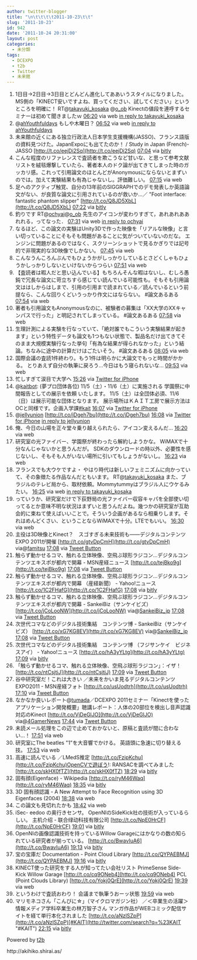 ```yaml
---
author: twitter-blogger
title: "\n\t\t\t\t2011-10-23\t\t"
slug: '2011-10-23'
id: 942
date: '2011-10-24 20:31:00'
layout: post
categories:
  - 未分類
tags:
  - DCEXPO
  - t2b
  - Twitter
  - 未来館
---
```


<div xmlns:georss="http://www.georss.org/georss">

1.  <span><span>1日目→2日目→3日目とどんどん進化してああいうスタイルになりました。 MS側の「KINECT安いですよね、買ってください、試してください」というところを明確に！ RT@[takayuki_kosaka](http://twitter.com/takayuki_kosaka "takayuki_kosaka") @[o_ob](http://twitter.com/o_ob "o_ob") Kinectの値段を連呼するセミナーは初めて聞きましたｗ</span> <span>[<span>06:20</span>](http://twitter.com/o_ob/status/128158813432987649) <span>via web</span> [in reply to takayuki_kosaka](http://twitter.com/takayuki_kosaka/status/128157678496260096)</span></span>
2.  <span><span>@[ahYouthfuldays](http://twitter.com/ahYouthfuldays "ahYouthfuldays") もしや木曜日？</span> <span>[<span>06:52</span>](http://twitter.com/o_ob/status/128166897966522368) <span>via web</span> [in reply to ahYouthfuldays](http://twitter.com/ahYouthfuldays/status/128152240233005056)</span></span>
3.  <span><span>未来館の近くにある独立行政法人日本学生支援機構(JASSO)、フランス語版の資料見つけた。JapanExpoにも出てたのか！ / Study in Japan (French)-JASSO [http://t.co/eejDi2Sq](http://t.co/eejDi2Sq)</span> <span>[<span>07:04</span>](http://twitter.com/o_ob/status/128169938409103361) <span>via [bitly](http://bit.ly)</span></span></span>
4.  <span><span>こんな程度のリファレンスで査読者を欺こうなど甘いな、と思って参考文献リストを絨毯爆撃していたら、著者本人のドク論が出てきてしまった時のガッカリ感。これって引用論文のほとんどがAnonymousにならないとまずいのでは。加えて実験結果も有為じゃないし。評価難しい。</span> <span>[<span>07:15</span>](http://twitter.com/o_ob/status/128172808768466944) <span>via web</span></span></span>
5.  <span><span>足へのアクティブ触覚、自分の13年前のSIGGRAPHでのデモ発表しか英語論文がない、が良質な論文に引用されているのが救いか…／ "Foot interface: fantastic phantom slipper" [http://t.co/Q8JD5XbL](http://t.co/Q8JD5XbL)</span> <span>[<span>07:22</span>](http://twitter.com/o_ob/status/128174398753603584) <span>via [bitly](http://bit.ly)</span></span></span>
6.  <span><span>釣りです RT@[ochyai](http://twitter.com/ochyai "ochyai")@[o_ob](http://twitter.com/o_ob "o_ob") 先生のアイコンが変わりすぎて，あれあれああれれる，ってなった．</span> <span>[<span>07:31</span>](http://twitter.com/o_ob/status/128176744707538944) <span>via web</span> [in reply to ochyai](http://twitter.com/ochyai/status/128174985528348672)</span></span>
7.  <span><span>なるほど、この論文の実験はUnity3Dで作った映像を「リアルな映像」と言い切っていることにそもそも問題があることに気がついていないのだな。 エンジンに問題があるのではなく、スクリーンショットで見るかぎりでは記号的で非現実的な3D映像でしかない。</span> <span>[<span>07:45</span>](http://twitter.com/o_ob/status/128180357043458048) <span>via web</span></span></span>
8.  <span><span>こんなうんころんぶんでもひょうかがしっかりしているとさどくしゃもひょうかしっかりしないといけないからつらい</span> <span>[<span>07:51</span>](http://twitter.com/o_ob/status/128181768967819264) <span>via web</span></span></span>
9.  <span><span>【査読者は暇人だと思い込んでいる】もちろんそんな暇はないし、むしろ愚鈍で冗長な論文に苛立ちすら感じてい読んでいる可能性も。そもそも引用論文ははしからはしまで、引用の引用まで読まれている／読んでいるという前提なら、こんな回りくどいうっかり作文にはならない。 #論文あるある</span> <span>[<span>07:54</span>](http://twitter.com/o_ob/status/128182646802087936) <span>via web</span></span></span>
10.  <span><span>著者も引用論文もAnonymousなのに、被験者の募集は「XX大学のXXキャンパスで行った」と明記されてしまっている。 #論文あるある</span> <span>[<span>07:58</span>](http://twitter.com/o_ob/status/128183556123013120) <span>via web</span></span></span>
11.  <span><span>生理計測による実験を行なっていて、「絶対誰でもこういう実験結果が起きます」という特性データも論文も1つもない状態で、製品名だけ出てきてそのまま大規模実験行なった挙句「有為な結果が得られなかった」という結論。ちなみに途中の計算だけはごたいそう。 #論文あるある</span> <span>[<span>08:05</span>](http://twitter.com/o_ob/status/128185297434456064) <span>via web</span></span></span>
12.  <span><span>国際会議の査読1件終わり。もう1件は明らかに大論文でもっと時間がかかる。 とりあえず自分の執筆に戻ろう…今日はもう寝られないな…</span> <span>[<span>09:53</span>](http://twitter.com/o_ob/status/128212462540554240) <span>via web</span></span></span>
13.  <span><span>忙しすぎて涙目で大学へ</span> <span>[<span>15:26</span>](http://twitter.com/o_ob/status/128296305557643264) <span>via [Twitter for iPhone](http://twitter.com/#!/download/iphone)</span></span></span>
14.  <span><span>@[kaitbot](http://twitter.com/kaitbot "kaitbot"): (夢プロ団体各位) 11/5（土）・11/6（土）に実施される 学園祭に中間報告としての展示を依頼 いたします。 11/5（土）は全団体必須、11/6（日）は展示可能な団体となります。 展示場所はＫＡＩＴ工房で展示方法はOCと同様です。企画入学課[#kait](http://twitter.com/search?q=%23kait "#kait")</span> <span>[<span>16:07</span>](http://twitter.com/o_ob/status/128306623063142400) <span>via [Twitter for iPhone](http://twitter.com/#!/download/iphone)</span></span></span>
15.  <span><span>@[jellyunion](http://twitter.com/jellyunion "jellyunion") [http://t.co/jDgeh7bu](http://t.co/jDgeh7bu)</span> <span>[<span>16:08</span>](http://twitter.com/o_ob/status/128306769092034560) <span>via [Twitter for iPhone](http://twitter.com/#!/download/iphone)</span> [in reply to jellyunion](http://twitter.com/jellyunion/status/128306236272820224)</span></span>
16.  <span><span>俺、今日の山場を正々堂々乗り越えられたら、アイコン変えるんだ…</span> <span>[<span>16:20</span>](http://twitter.com/o_ob/status/128309929915318272) <span>via web</span></span></span>
17.  <span><span>研究室の光ファイバー、学園祭が終わったら解約しようかな。 WiMAXで十分なんじゃないかと思うんだが。 SDKのダウンロードの時以外、必要性を感じないし、そもそも人がいない場所に引いてもしょうがないし。</span> <span>[<span>16:23</span>](http://twitter.com/o_ob/status/128310661368381440) <span>via web</span></span></span>
18.  <span><span>フランスでも大ウケですよ・ やはり時代は新しいフェミニズムに向かっていて、その象徴たる作品なんだともいます。 RT@[takayuki_kosaka](http://twitter.com/takayuki_kosaka "takayuki_kosaka") また、ブラジルのテレビ局から、取材依頼。Mommytummyはブラジル人にウケるみたい。</span> <span>[<span>16:25</span>](http://twitter.com/o_ob/status/128311198126051328) <span>via web</span> [in reply to takayuki_kosaka](http://twitter.com/takayuki_kosaka/status/128308599918309376)</span></span>
19.  <span><span>っていうか、研究室だけで下荻野局の光ファイバー収容キャパを全部使い切ってるとか意味不明な状況はまずいと思うんだよね。幾つかの研究室が互助会的に束ねて使えばいいことで。そういう企画があるなら相乗りします。それはめんどくさい、ということならWiMAXで十分。LTEでもいい。</span> <span>[<span>16:30</span>](http://twitter.com/o_ob/status/128312433583456258) <span>via web</span></span></span>
20.  <span><span>主役は3D映像とKinect？　スゴすぎる未来技術も――デジタルコンテンツ EXPO 2011が開催 [http://t.co/gtvDpCmH](http://t.co/gtvDpCmH) via@[famitsu](http://twitter.com/famitsu "famitsu")</span> <span>[<span>17:08</span>](http://twitter.com/o_ob/status/128321847451324416) <span>via [Tweet Button](http://twitter.com/tweetbutton)</span></span></span>
21.  <span><span>触らず動かせるコマ、触れる立体映像、空飛ぶ球形ラジコン…デジタルコンテンツエキスポが都内で開幕 - MSN産経ニュース [http://t.co/tejBko9g](http://t.co/tejBko9g)</span> <span>[<span>17:08</span>](http://twitter.com/o_ob/status/128321874655588352) <span>via [Tweet Button](http://twitter.com/tweetbutton)</span></span></span>
22.  <span><span>触らず動かせるコマ、触れる立体映像、空飛ぶ球形ラジコン…デジタルコンテンツエキスポが都内で開幕 （産経新聞） - Yahoo!ニュース [http://t.co/1C2FHafG](http://t.co/1C2FHafG)</span> <span>[<span>17:08</span>](http://twitter.com/o_ob/status/128321956922662912) <span>via [bitly](http://bit.ly)</span></span></span>
23.  <span><span>触らず動かせるコマ、触れる立体映像、空飛ぶ球形ラジコン…デジタルコンテンツエキスポが都内で開幕 - SankeiBiz（サンケイビズ） [http://t.co/jCoLooNW](http://t.co/jCoLooNW) via@[SankeiBiz_jp](http://twitter.com/SankeiBiz_jp "SankeiBiz_jp")</span> <span>[<span>17:08</span>](http://twitter.com/o_ob/status/128321996705636352) <span>via [Tweet Button](http://twitter.com/tweetbutton)</span></span></span>
24.  <span><span>次世代コマなどのデジタル技術集結　コンテンツ博 - SankeiBiz（サンケイビズ） [http://t.co/xG7KG8EV](http://t.co/xG7KG8EV) via@[SankeiBiz_jp](http://twitter.com/SankeiBiz_jp "SankeiBiz_jp")</span> <span>[<span>17:08</span>](http://twitter.com/o_ob/status/128322020277633024) <span>via [Tweet Button](http://twitter.com/tweetbutton)</span></span></span>
25.  <span><span>次世代コマなどのデジタル技術集結　コンテンツ博 （フジサンケイ　ビジネスアイ） - Yahoo!ニュース [http://t.co/hA3yYLtg](http://t.co/hA3yYLtg)</span> <span>[<span>17:09</span>](http://twitter.com/o_ob/status/128322077328543744) <span>via [bitly](http://bit.ly)</span></span></span>
26.  <span><span>「触らず動かせるコマ、触れる立体映像、空飛ぶ球形ラジコン」：イザ！ [http://t.co/ntCsjtiJ](http://t.co/ntCsjtiJ)</span> <span>[<span>17:09</span>](http://twitter.com/o_ob/status/128322113114341376) <span>via [Tweet Button](http://twitter.com/tweetbutton)</span></span></span>
27.  <span><span>谷中研究室だ！これは大きい ／未来をかいま見るデジタルコンテンツEXPO2011 - MSN産経フォト [http://t.co/usUodtrh](http://t.co/usUodtrh)</span> <span>[<span>17:10</span>](http://twitter.com/o_ob/status/128322336448454656) <span>via [Tweet Button](http://twitter.com/tweetbutton)</span></span></span>
28.  <span><span>なかなか良いレポート@[tumada](http://twitter.com/tumada "tumada")／DCEXPO 2011セミナー「Kinectを使ったアプリケーション開発概要」聴講レポート：人体の20部位を検出し音声認識対応のKinect [http://t.co/VjDeGlJO](http://t.co/VjDeGlJO) via@[4GamerNews](http://twitter.com/4GamerNews "4GamerNews")</span> <span>[<span>17:44</span>](http://twitter.com/o_ob/status/128330955629924353) <span>via [Tweet Button](http://twitter.com/tweetbutton)</span></span></span>
29.  <span><span>未読メール処理をこの辺で止めておかないと、原稿と査読が間に合わない…！</span> <span>[<span>17:51</span>](http://twitter.com/o_ob/status/128332643149414400) <span>via web</span></span></span>
30.  <span><span>研究室にThe beatles "1"を大音響でかける。 英語頭に急速に切り替える技。</span> <span>[<span>17:53</span>](http://twitter.com/o_ob/status/128333149431279616) <span>via web</span></span></span>
31.  <span><span>高速に読んでいる ／LMedS推定 [http://t.co/FzipKchu](http://t.co/FzipKchu)OpenCVで遊ぼう!: RANSACを調べてみました [http://t.co/skHX0fTZ](http://t.co/skHX0fTZ)</span> <span>[<span>18:29</span>](http://twitter.com/o_ob/status/128342430884962304) <span>via [bitly](http://bit.ly)</span></span></span>
32.  <span><span>固有顔(Eigenface) - Wikipedia [http://t.co/ryM46Waq](http://t.co/ryM46Waq)</span> <span>[<span>18:35</span>](http://twitter.com/o_ob/status/128343807195484160) <span>via [bitly](http://bit.ly)</span></span></span>
33.  <span><span>3D 固有顔認識 - A New Attempt to Face Recognition using 3D Eigenfaces (2004)</span> <span>[<span>18:38</span>](http://twitter.com/o_ob/status/128344677605842944) <span>via web</span></span></span>
34.  <span><span>この論文も見切れたかも</span> <span>[<span>18:42</span>](http://twitter.com/o_ob/status/128345526327459840) <span>via web</span></span></span>
35.  <span><span>iSec- eedoo の奥行きセンサ。 OpenNIのSideKick社の技術が入っているらしい。 主机介绍 - 联合绿动科技有限公司 [http://t.co/NpE0HrCF](http://t.co/NpE0HrCF)</span> <span>[<span>19:01</span>](http://twitter.com/o_ob/status/128350315585085440) <span>via [bitly](http://bit.ly)</span></span></span>
36.  <span><span>OpenNIの画像認識技術を持っているWillow Garageにはかなりの数の知られている研究者が揃っている。 [http://t.co/BwavIuA6](http://t.co/BwavIuA6)</span> <span>[<span>19:13</span>](http://twitter.com/o_ob/status/128353509472075776) <span>via [bitly](http://bit.ly)</span></span></span>
37.  <span><span>宝の宝庫だ Documentation - Point Cloud Library [http://t.co/QYPAEBMJ](http://t.co/QYPAEBMJ)</span> <span>[<span>19:16</span>](http://twitter.com/o_ob/status/128354249619931136) <span>via [bitly](http://bit.ly)</span></span></span>
38.  <span><span>KINECT使った研究をする人が知ってたい会社リスト PrimeSense Side-Kick Willow Garage [http://t.co/cq9ONeb4](http://t.co/cq9ONeb4) PCL (Point Clouds Library) [http://t.co/Yokj0QrE](http://t.co/Yokj0QrE)</span> <span>[<span>19:39</span>](http://twitter.com/o_ob/status/128359940808126464) <span>via web</span></span></span>
39.  <span><span>というわけで査読おわり！ 会議まで執筆うおーッ状態</span> <span>[<span>19:59</span>](http://twitter.com/o_ob/status/128364984802607104) <span>via web</span></span></span>
40.  <span><span>マリモネコさん「こんびに☆」（マイクロマガジン社） ／＜卒業生の活躍＞情報メディア学科卒業生の林万智子さん マンガ作品がWEBコミック配信サイトを経て単行本化されました [http://t.co/aNzlSZpP](http://t.co/aNzlSZpP)[#KAIT](http://twitter.com/search?q=%23KAIT "#KAIT")</span> <span>[<span>22:15</span>](http://twitter.com/o_ob/status/128399250160746496) <span>via [bitly](http://bit.ly)</span></span></span>

</div>

Powered by [t2b](http://t2b.utilz.jp/)

<div>http://akihiko.shirai.as/</div>